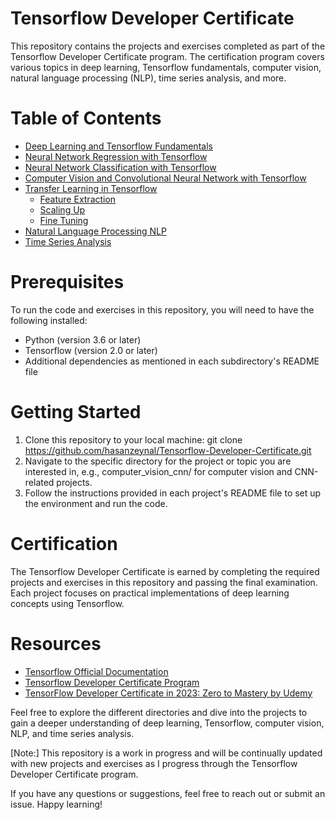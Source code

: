 # Tensorflow Developer Certificate
This repository contains the projects and exercises completed as part of the Tensorflow Developer Certificate program. The certification program covers various topics in deep learning, Tensorflow fundamentals, computer vision, natural language processing (NLP), time series analysis, and more.

# Table of Contents
- [Deep Learning and Tensorflow Fundamentals]()
- [Neural Network Regression with Tensorflow]()
- [Neural Network Classification with Tensorflow]()
- [Computer Vision and Convolutional Neural Network with Tensorflow]()
- [Transfer Learning in Tensorflow]()
  - [Feature Extraction]()
  - [Scaling Up]()
  - [Fine Tuning]()
- [Natural Language Processing NLP]()
- [Time Series Analysis]()


# Prerequisites
To run the code and exercises in this repository, you will need to have the following installed:

- Python (version 3.6 or later)
- Tensorflow (version 2.0 or later)
- Additional dependencies as mentioned in each subdirectory's README file
# Getting Started
1. Clone this repository to your local machine:
git clone https://github.com/hasanzeynal/Tensorflow-Developer-Certificate.git
2. Navigate to the specific directory for the project or topic you are interested in, e.g., computer_vision_cnn/ for computer vision and CNN-related projects.
3. Follow the instructions provided in each project's README file to set up the environment and run the code.

# Certification
The Tensorflow Developer Certificate is earned by completing the required projects and exercises in this repository and passing the final examination. Each project focuses on practical implementations of deep learning concepts using Tensorflow.

# Resources
- [Tensorflow Official Documentation]()
- [Tensorflow Developer Certificate Program]()
- [TensorFlow Developer Certificate in 2023: Zero to Mastery by Udemy](https://www.udemy.com/course/tensorflow-developer-certificate-machine-learning-zero-to-mastery/)

Feel free to explore the different directories and dive into the projects to gain a deeper understanding of deep learning, Tensorflow, computer vision, NLP, and time series analysis.

[Note:] This repository is a work in progress and will be continually updated with new projects and exercises as I progress through the Tensorflow Developer Certificate program.

If you have any questions or suggestions, feel free to reach out or submit an issue. Happy learning!
